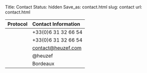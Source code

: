 Title: Contact
Status: hidden
Save_as: contact.html
slug: contact
url: contact.html

| Protocol                             | Contact Information
|:-----------------------------------  |:-----------------------------------------------------|
| <i class="fa fa-mobile"></i> | +33(0)6 31 32 66 54 |
| <i class="fa fa-comment"></i> | +33(0)6 31 32 66 54 |
| <i class="fa fa-envelope"></i> | [contact@heuzef.com](mailto:contact@heuzef.com)      |
| <i class="fa fa-globe"></i> | @heuzef |
| <i class="fa fa-coffee"></i> | Bordeaux |